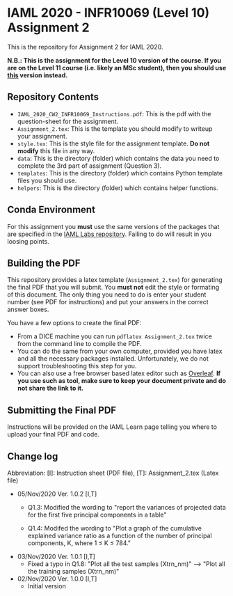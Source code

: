 # IAML 2020 - INFR10069 (Level 10) Assignment 2
This is the repository for Assignment 2 for IAML 2020.

**N.B.: This is the assignment for the Level 10 version of the course. If you are on the Level 11 course (i.e. likely an MSc student), then you should use [this](https://github.com/uoe-iaml/INFR11182-2020-CW2) version instead.**

## Repository Contents

 * `IAML_2020_CW2_INFR10069_Instructions.pdf`: This is the pdf with the question-sheet for the assignment.
 * `Assignment_2.tex`: This is the template you should modify to writeup your assignment.
 * `style.tex`: This is the style file for the assignment template. **Do not modify** this file in any way.
 * `data`: This is the directory (folder) which contains the data you need to complete the 3rd part of assignment (Question 3).
 * `templates`: This is the directory (folder) which contains Python template files you should use.
 * `helpers`: This is the directory (folder) which contains helper functions.

## Conda Environment

For this assignment you **must** use the same versions of the packages that are specified in the [IAML Labs repository](https://github.com/uoe-iaml/iaml-labs). 
Failing to do will result in you loosing points. 

## Building the PDF

This repository provides a latex template (`Assignment_2.tex`) for generating the final PDF that you will submit. 
You **must not** edit the style or formating of this document.
The only thing you need to do is enter your student number (see PDF for instructions) and put your answers in the correct answer boxes. 

You have a few options to create the final PDF:
* From a DICE machine you can run `pdflatex Assignment_2.tex` twice from the command line to compile the PDF. 
* You can do the same from your own computer, provided you have latex and all the necessary packages installed. Unfortunately, we do not support troubleshooting this step for you. 
* You can also use a free browser based latex editor such as [Overleaf](https://www.overleaf.com). **If you use such as tool, make sure to keep your document private and do not share the link to it.** 

## Submitting the Final PDF

Instructions will be provided on the IAML Learn page telling you where to upload your final PDF and code. 

## Change log
   Abbreviation: [I]: Instruction sheet (PDF file), [T]: Assignment_2.tex (Latex file)

* 05/Nov/2020 Ver. 1.0.2 [I,T]
  * Q1.3: Modified the wording to
     "report the variances of projected data for the first five principal components in a table"
     
  * Q1.4: Modifed the wording to
     "Plot a graph of the cumulative explained variance ratio as a function of the number of principal components, K, where 1 ≤ K ≤ 784."
* 03/Nov/2020 Ver. 1.0.1 [I,T]
  * Fixed a typo in Q1.8: "Plot all the test samples (Xtrn_nm)" --> "Plot all the training samples (Xtrn_nm)"
* 02/Nov/2020 Ver. 1.0.0 [I,T]
  * Initial version
